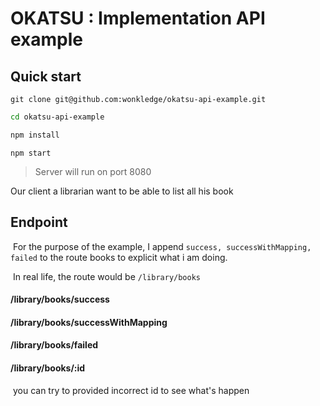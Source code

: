 # OKATSU : Implementation API example



## Quick start

```
git clone git@github.com:wonkledge/okatsu-api-example.git
```

```bash
cd okatsu-api-example
```

```bash
npm install
```

```
npm start
```



> Server will run on port 8080



Our client a librarian want to be able to list all his book



## Endpoint

​	For the purpose of the example, I append `success, successWithMapping, failed` to the route books to explicit what i am doing. 

​	In real life, the route would be `/library/books`

#### 	/library/books/success

#### 	/library/books/successWithMapping

#### 	/library/books/failed

#### 	/library/books/:id

​		you can try to provided incorrect id to see what's happen